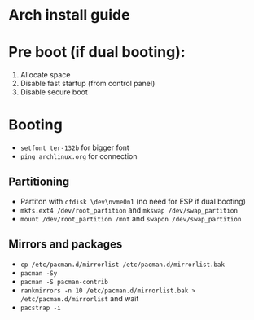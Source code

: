 # Arch install guide

# Pre boot (if dual booting):

1. Allocate space
2. Disable fast startup (from control panel)
3. Disable secure boot

# Booting

- `setfont ter-132b` for bigger font
- `ping archlinux.org` for connection 

## Partitioning 

- Partiton with `cfdisk \dev\nvme0n1` (no need for ESP if dual booting)
- `mkfs.ext4 /dev/root_partition` and `mkswap /dev/swap_partition`
- `mount /dev/root_partition /mnt` and `swapon /dev/swap_partition`

## Mirrors and packages

- `cp /etc/pacman.d/mirrorlist /etc/pacman.d/mirrorlist.bak`
- `pacman -Sy`
- `pacman -S pacman-contrib`
- `rankmirrors -n 10 /etc/pacman.d/mirrorlist.bak > /etc/pacman.d/mirrorlist` and wait
- `pacstrap -i `
